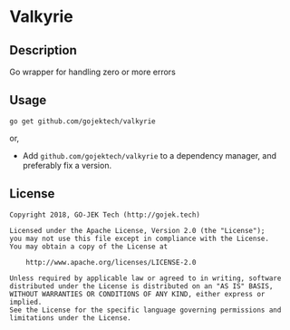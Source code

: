 # Valkyrie

## Description
Go wrapper for handling zero or more errors

## Usage 
```
go get github.com/gojektech/valkyrie
```
or,
 
- Add `github.com/gojektech/valkyrie` to a dependency manager, and preferably fix a version.

## License

```
Copyright 2018, GO-JEK Tech (http://gojek.tech)

Licensed under the Apache License, Version 2.0 (the "License");
you may not use this file except in compliance with the License.
You may obtain a copy of the License at

    http://www.apache.org/licenses/LICENSE-2.0

Unless required by applicable law or agreed to in writing, software
distributed under the License is distributed on an "AS IS" BASIS,
WITHOUT WARRANTIES OR CONDITIONS OF ANY KIND, either express or implied.
See the License for the specific language governing permissions and
limitations under the License.
```


